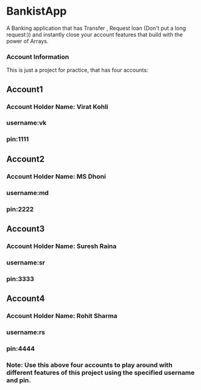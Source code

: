 # BankistApp
A Banking application that has Transfer , Request loan (Don't put a long request:)) and instantly close your account features that build with the power of Arrays.

### Account Information
This is just a project for practice, that has four accounts:
## Account1
### Account Holder Name: Virat Kohli
### username:vk
### pin:1111

## Account2
### Account Holder Name: MS Dhoni
### username:md
### pin:2222

## Account3
### Account Holder Name: Suresh Raina
### username:sr
### pin:3333

## Account4
### Account Holder Name: Rohit Sharma
### username:rs
### pin:4444

### Note: Use this above four accounts to play around with different features of this project using the specified username and pin.
